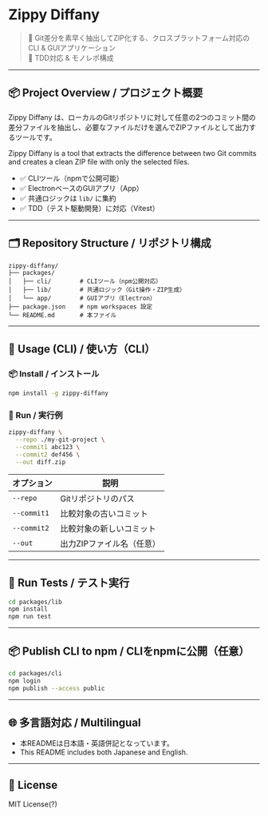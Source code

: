 # Zippy Diffany

> 💼 Git差分を素早く抽出してZIP化する、クロスプラットフォーム対応のCLI & GUIアプリケーション  
> 🧪 TDD対応 & モノレポ構成

---

## 📦 Project Overview / プロジェクト概要

Zippy Diffany は、ローカルのGitリポジトリに対して任意の2つのコミット間の差分ファイルを抽出し、必要なファイルだけを選んでZIPファイルとして出力するツールです。

Zippy Diffany is a tool that extracts the difference between two Git commits and creates a clean ZIP file with only the selected files.

- ✅ CLIツール（npmで公開可能）
- ✅ ElectronベースのGUIアプリ（App）
- ✅ 共通ロジックは `lib/` に集約
- ✅ TDD（テスト駆動開発）に対応（Vitest）

---

## 🗂 Repository Structure / リポジトリ構成

```
zippy-diffany/
├── packages/
│   ├── cli/        # CLIツール（npm公開対応）
│   ├── lib/        # 共通ロジック（Git操作・ZIP生成）
│   └── app/        # GUIアプリ（Electron）
├── package.json    # npm workspaces 設定
└── README.md       # 本ファイル
```

---

## 🚀 Usage (CLI) / 使い方（CLI）

### 📦 Install / インストール

```bash
npm install -g zippy-diffany
```

### 🔧 Run / 実行例

```bash
zippy-diffany \
  --repo ./my-git-project \
  --commit1 abc123 \
  --commit2 def456 \
  --out diff.zip
```

| オプション      | 説明                        |
|----------------|-----------------------------|
| `--repo`       | Gitリポジトリのパス         |
| `--commit1`    | 比較対象の古いコミット      |
| `--commit2`    | 比較対象の新しいコミット    |
| `--out`        | 出力ZIPファイル名（任意）   |

---

## 🧪 Run Tests / テスト実行

```bash
cd packages/lib
npm install
npm run test
```

---

## 📦 Publish CLI to npm / CLIをnpmに公開（任意）

```bash
cd packages/cli
npm login
npm publish --access public
```

---

## 🌐 多言語対応 / Multilingual

- 本READMEは日本語・英語併記となっています。
- This README includes both Japanese and English.

---

## 📄 License

MIT License(?)
